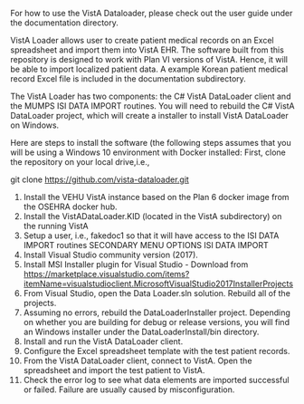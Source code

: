 For how to use the VistA Dataloader, please check out the user guide under the documentation directory.

VistA Loader allows user to create patient medical records on an Excel spreadsheet and import them into VistA EHR. The software built from this repository is designed to work with Plan VI versions of VistA. Hence, it will be able to import localized patient data. A example Korean patient medical record Excel file is included in the documentation subdirectory.

The VistA Loader has two components: the C# VistA DataLoader client and the MUMPS ISI DATA IMPORT routines. You will need to rebuild the C# VistA DataLoader project, which will create a installer to install VistA DataLoader on Windows.

Here are steps to install the software (the following steps assumes that you will be using a Windows 10 environment with Docker installed: First, clone the repository on your local drive,i.e., 

git clone https://github.com/vista-dataloader.git

1. Install the VEHU VistA instance based on the Plan 6 docker image from the OSEHRA docker hub.
2. Install the VistADataLoader.KID (located in the VistA subdirectory) on the running VistA
3. Setup a user, i.e., fakedoc1 so that it will have access to the ISI DATA IMPORT routines SECONDARY MENU OPTIONS ISI DATA IMPORT
4. Install Visual Studio community version (2017).
5. Install MSI Installer plugin for Visual Studio - Download from https://marketplace.visualstudio.com/items?itemName=visualstudioclient.MicrosoftVisualStudio2017InstallerProjects
6. From Visual Studio, open the Data Loader.sln solution. Rebuild all of the projects.
7. Assuming no errors, rebuild the DataLoaderInstaller project. Depending on whether you are building for debug or release versions, you will find an Windows installer under the DataLoaderInstall/bin directory.
8. Install and run the VistA DataLoader client.
9. Configure the Excel spreadsheet template with the test patient records.
10. From the VistA DataLoader client, connect to VistA. Open the spreadsheet and import the test patient to VistA.
11. Check the error log to see what data elements are imported successful or failed. Failure are usually caused by misconfiguration.
